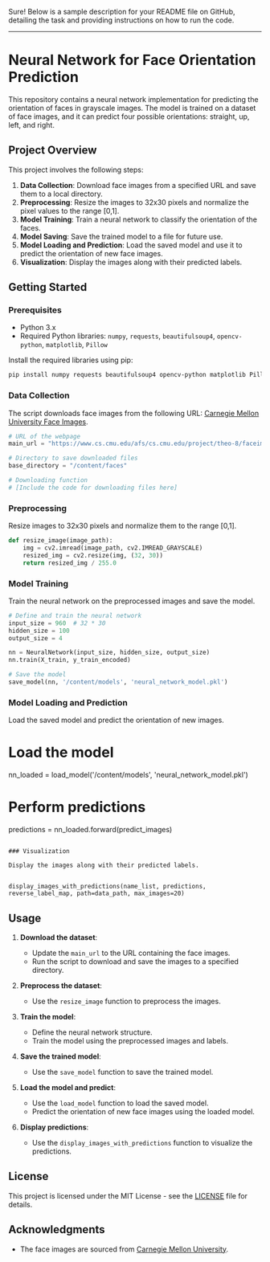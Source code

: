 Sure! Below is a sample description for your README file on GitHub, detailing the task and providing instructions on how to run the code.

---

# Neural Network for Face Orientation Prediction

This repository contains a neural network implementation for predicting the orientation of faces in grayscale images. The model is trained on a dataset of face images, and it can predict four possible orientations: straight, up, left, and right.

## Project Overview

This project involves the following steps:

1. **Data Collection**: Download face images from a specified URL and save them to a local directory.
2. **Preprocessing**: Resize the images to 32x30 pixels and normalize the pixel values to the range [0,1].
3. **Model Training**: Train a neural network to classify the orientation of the faces.
4. **Model Saving**: Save the trained model to a file for future use.
5. **Model Loading and Prediction**: Load the saved model and use it to predict the orientation of new face images.
6. **Visualization**: Display the images along with their predicted labels.

## Getting Started

### Prerequisites

- Python 3.x
- Required Python libraries: `numpy`, `requests`, `beautifulsoup4`, `opencv-python`, `matplotlib`, `Pillow`

Install the required libraries using pip:

```bash
pip install numpy requests beautifulsoup4 opencv-python matplotlib Pillow
```

### Data Collection

The script downloads face images from the following URL: [Carnegie Mellon University Face Images](https://www.cs.cmu.edu/afs/cs.cmu.edu/project/theo-8/faceimages/faces/).

```python
# URL of the webpage
main_url = "https://www.cs.cmu.edu/afs/cs.cmu.edu/project/theo-8/faceimages/faces/"

# Directory to save downloaded files
base_directory = "/content/faces"

# Downloading function
# [Include the code for downloading files here]
```

### Preprocessing

Resize images to 32x30 pixels and normalize them to the range [0,1].

```python
def resize_image(image_path):
    img = cv2.imread(image_path, cv2.IMREAD_GRAYSCALE)
    resized_img = cv2.resize(img, (32, 30))
    return resized_img / 255.0
```

### Model Training

Train the neural network on the preprocessed images and save the model.

```python
# Define and train the neural network
input_size = 960  # 32 * 30
hidden_size = 100
output_size = 4

nn = NeuralNetwork(input_size, hidden_size, output_size)
nn.train(X_train, y_train_encoded)

# Save the model
save_model(nn, '/content/models', 'neural_network_model.pkl')
```

### Model Loading and Prediction

Load the saved model and predict the orientation of new images.


# Load the model
nn_loaded = load_model('/content/models', 'neural_network_model.pkl')

# Perform predictions
predictions = nn_loaded.forward(predict_images)
```

### Visualization

Display the images along with their predicted labels.


display_images_with_predictions(name_list, predictions, reverse_label_map, path=data_path, max_images=20)
```

## Usage

1. **Download the dataset**:
   - Update the `main_url` to the URL containing the face images.
   - Run the script to download and save the images to a specified directory.

2. **Preprocess the dataset**:
   - Use the `resize_image` function to preprocess the images.

3. **Train the model**:
   - Define the neural network structure.
   - Train the model using the preprocessed images and labels.

4. **Save the trained model**:
   - Use the `save_model` function to save the trained model.

5. **Load the model and predict**:
   - Use the `load_model` function to load the saved model.
   - Predict the orientation of new face images using the loaded model.

6. **Display predictions**:
   - Use the `display_images_with_predictions` function to visualize the predictions.

## License

This project is licensed under the MIT License - see the [LICENSE](LICENSE) file for details.

## Acknowledgments

- The face images are sourced from [Carnegie Mellon University](https://www.cs.cmu.edu/afs/cs.cmu.edu/project/theo-8/faceimages/faces/).

